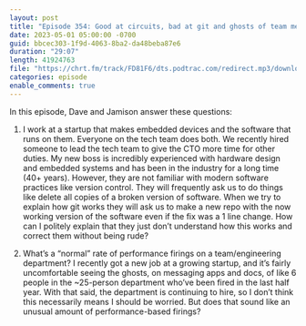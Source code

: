 ```yaml
---
layout: post
title: "Episode 354: Good at circuits, bad at git and ghosts of team members past"
date: 2023-05-01 05:00:00 -0700
guid: bbcec303-1f9d-4063-8ba2-da48beba87e6
duration: "29:07"
length: 41924763
file: "https://chrt.fm/track/FD81F6/dts.podtrac.com/redirect.mp3/download.softskills.audio/sse-354.mp3"
categories: episode
enable_comments: true
---
```


In this episode, Dave and Jamison answer these questions:

1. I work at a startup that makes embedded devices and the software that runs on them. Everyone on the tech team does both. We recently hired someone to lead the tech team to give the CTO more time for other duties. My new boss is incredibly experienced with hardware design and embedded systems and has been in the industry for a long time (40+ years). However, they are not familiar with modern software practices like version control. They will frequently ask us to do things like delete all copies of a broken version of software. When we try to explain how git works they will ask us to make a new repo with the now working version of the software even if the fix was a 1 line change. How can I politely explain that they just don’t understand how this works and correct them without being rude?

2. What’s a “normal” rate of performance firings on a team/engineering department? I recently got a new job at a growing startup, and it’s fairly uncomfortable seeing the ghosts, on messaging apps and docs, of like 6 people in the ~25-person department who’ve been fired in the last half year. With that said, the department is continuing to hire, so I don’t think this necessarily means I should be worried. But does that sound like an unusual amount of performance-based firings?
